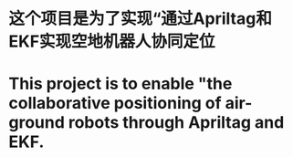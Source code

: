 # 这个项目是为了实现“通过Apriltag和EKF实现空地机器人协同定位
# This project is to enable "the collaborative positioning of air-ground robots through Apriltag and EKF.
